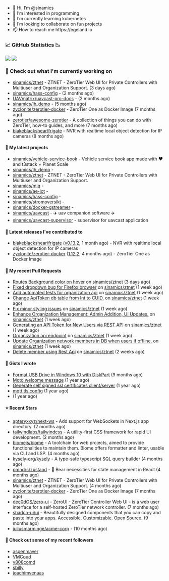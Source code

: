 <p align="center">
  <ul>
    <li>👋 Hi, I’m @sinamics</li>
    <li>👀 I’m interested in programming</li>
    <li>🌱 I’m currently learning kubernetes</li>
    <li>💞️ I’m looking to collaborate on fun projects</li>
    <li>📫 How to reach me https://egeland.io</li>
  </ul>
</p>

### 📈 GitHub Statistics 📉
<img align="center" src="https://githubreadme.egeland.io/?username=sinamics&show_icons=true&theme=ayu-mirage" />
<img align="center" src="https://githubreadme.egeland.io/top-langs/?username=sinamics&theme=ayu-mirage&layout=compact" />

### 👷 Check out what I'm currently working on

- [sinamics/ztnet](https://github.com/sinamics/ztnet) - ZTNET - ZeroTier Web UI for Private Controllers with Multiuser and Organization Support. (3 days ago)
- [sinamics/hass-config](https://github.com/sinamics/hass-config) -  (2 months ago)
- [UAVmatrix/uavcast-pro-docs](https://github.com/UAVmatrix/uavcast-pro-docs) -  (2 months ago)
- [sinamics/lh_demo](https://github.com/sinamics/lh_demo) -  (5 months ago)
- [zyclonite/zerotier-docker](https://github.com/zyclonite/zerotier-docker) - ZeroTier One as Docker Image (7 months ago)
- [zerotier/awesome-zerotier](https://github.com/zerotier/awesome-zerotier) - A collection of things you can do with ZeroTier, how-to guides, and more (7 months ago)
- [blakeblackshear/frigate](https://github.com/blakeblackshear/frigate) - NVR with realtime local object detection for IP cameras (8 months ago)

#### 🌱 My latest projects

- [sinamics/vehicle-service-book](https://github.com/sinamics/vehicle-service-book) - Vehicle service book app made with ❤️ and t3stack &#43; Planet Scale
- [sinamics/lh_demo](https://github.com/sinamics/lh_demo) - 
- [sinamics/ztnet](https://github.com/sinamics/ztnet) - ZTNET - ZeroTier Web UI for Private Controllers with Multiuser and Organization Support.
- [sinamics/miq](https://github.com/sinamics/miq) - 
- [sinamics/ae-iot](https://github.com/sinamics/ae-iot) - 
- [sinamics/hass-config](https://github.com/sinamics/hass-config) - 
- [sinamics/stromoversikt](https://github.com/sinamics/stromoversikt) - 
- [sinamics/docker-gstreamer](https://github.com/sinamics/docker-gstreamer) - 
- [sinamics/uavcast](https://github.com/sinamics/uavcast) - ✈️ uav companion software ✈️
- [sinamics/uavcast-supervisor](https://github.com/sinamics/uavcast-supervisor) - supervisor for uavcast application

#### 🔭 Latest releases I've contributed to

- [blakeblackshear/frigate](https://github.com/blakeblackshear/frigate) ([v0.13.2](https://github.com/blakeblackshear/frigate/releases/tag/v0.13.2), 1 month ago) - NVR with realtime local object detection for IP cameras
- [zyclonite/zerotier-docker](https://github.com/zyclonite/zerotier-docker) ([1.12.2](https://github.com/zyclonite/zerotier-docker/releases/tag/1.12.2), 4 months ago) - ZeroTier One as Docker Image

#### 🔨 My recent Pull Requests

- [Routes Background color on hover](https://github.com/sinamics/ztnet/pull/356) on [sinamics/ztnet](https://github.com/sinamics/ztnet) (3 days ago)
- [Fixed dropdown bug for Firefox browser](https://github.com/sinamics/ztnet/pull/349) on [sinamics/ztnet](https://github.com/sinamics/ztnet) (1 week ago)
- [Add automated tests for organization api](https://github.com/sinamics/ztnet/pull/347) on [sinamics/ztnet](https://github.com/sinamics/ztnet) (1 week ago)
- [Change ApiToken db table from Int to CUID.](https://github.com/sinamics/ztnet/pull/346) on [sinamics/ztnet](https://github.com/sinamics/ztnet) (1 week ago)
- [Fix minor styling issues](https://github.com/sinamics/ztnet/pull/345) on [sinamics/ztnet](https://github.com/sinamics/ztnet) (1 week ago)
- [Enhance Organization Management: Admin Addition, UI Updates.](https://github.com/sinamics/ztnet/pull/344) on [sinamics/ztnet](https://github.com/sinamics/ztnet) (1 week ago)
- [Generating an API Token for New Users via REST API](https://github.com/sinamics/ztnet/pull/339) on [sinamics/ztnet](https://github.com/sinamics/ztnet) (1 week ago)
- [Organization api endpoint](https://github.com/sinamics/ztnet/pull/338) on [sinamics/ztnet](https://github.com/sinamics/ztnet) (1 week ago)
- [Update Organization network members in DB when users if offline.](https://github.com/sinamics/ztnet/pull/336) on [sinamics/ztnet](https://github.com/sinamics/ztnet) (1 week ago)
- [Delete member using Rest Api](https://github.com/sinamics/ztnet/pull/335) on [sinamics/ztnet](https://github.com/sinamics/ztnet) (2 weeks ago)

#### 📓 Gists I wrote

- [Format USB Drive in Windows 10 with DiskPart](https://gist.github.com/8aa001b3dbe040e07917665b6a8f59c4) (9 months ago)
- [Motd welcome message](https://gist.github.com/d1f96f39b797ccb2eba6e8bd539510bc) (1 year ago)
- [Generate self signed ssl certificates client/server](https://gist.github.com/4ecdb293851b7018a715f4186ffa1e79) (1 year ago)
- [mqtt tls config](https://gist.github.com/20d325a3d7d8d9db4c657737f93aac99) (1 year ago)
- [](https://gist.github.com/2dce8bf46e2de3f3fb642bc342d9f5a2) (1 year ago)

#### ⭐ Recent Stars

- [apteryxxyz/next-ws](https://github.com/apteryxxyz/next-ws) - Add support for WebSockets in Next.js app directory. (2 months ago)
- [tailwindlabs/tailwindcss](https://github.com/tailwindlabs/tailwindcss) - A utility-first CSS framework for rapid UI development. (2 months ago)
- [biomejs/biome](https://github.com/biomejs/biome) - A toolchain for web projects, aimed to provide functionalities to maintain them. Biome offers formatter and linter, usable via CLI and LSP. (4 months ago)
- [kysely-org/kysely](https://github.com/kysely-org/kysely) - A type-safe typescript SQL query builder (4 months ago)
- [pmndrs/zustand](https://github.com/pmndrs/zustand) - 🐻 Bear necessities for state management in React (4 months ago)
- [sinamics/ztnet](https://github.com/sinamics/ztnet) - ZTNET - ZeroTier Web UI for Private Controllers with Multiuser and Organization Support. (4 months ago)
- [zyclonite/zerotier-docker](https://github.com/zyclonite/zerotier-docker) - ZeroTier One as Docker Image (7 months ago)
- [dec0dOS/zero-ui](https://github.com/dec0dOS/zero-ui) - ZeroUI - ZeroTier Controller Web UI - is a web user interface for a self-hosted ZeroTier network controller. (7 months ago)
- [shadcn-ui/ui](https://github.com/shadcn-ui/ui) - Beautifully designed components that you can copy and paste into your apps. Accessible. Customizable. Open Source. (9 months ago)
- [juliusmarminge/acme-corp](https://github.com/juliusmarminge/acme-corp) -  (10 months ago)

#### 👯 Check out some of my recent followers

- [aspenmayer](https://github.com/aspenmayer)
- [VMCoud](https://github.com/VMCoud)
- [v808comd](https://github.com/v808comd)
- [sbilly](https://github.com/sbilly)
- [joachimvenaas](https://github.com/joachimvenaas)
